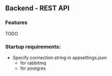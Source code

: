 ﻿## Backend - REST API

### Features
TODO
### Startup requirements:
- Specify connection string in appsettings.json
    - for rabbitmq
    - for postgres


